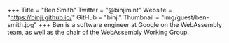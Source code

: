 +++
Title = "Ben Smith"
Twitter = "@binjimint"
Website = "https://binji.github.io/"
GitHub = "binji"
Thumbnail = "img/guest/ben-smith.jpg"
+++
Ben is a software engineer at Google on the WebAssembly team, as well as the chair of the WebAssembly Working Group.
